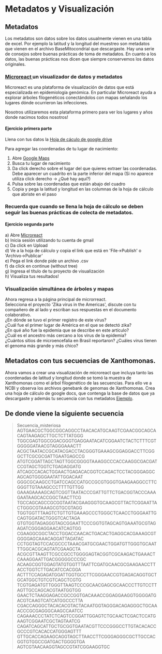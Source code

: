# Metadatos y Visualización  

## Metadatos  
Los metadatos son datos sobre los datos usualmente vienen en una tabla de excel. Por ejemplo la latitud y la longitud del muestreo son metadatos que vienen en el archivo BaseMitocondrial que descargaste. Hay una serie de consejos sobre buenas prácticas de toma de metadatos. En cuanto a los datos, las buenas prácticas nos dicen que siempre conservemos los datos originales.    

### [Microreact  ](https://microreact.org/)  un visualizador de datos y metadatos  

Microreact es una plataforma de visualización de datos que está especializada en epidemiología genómica. En particular Microreact ayuda a explorar árboles filogenéticos conectándolos con mapas señalando los lugares dónde ocurrieron las infecciones.  

Nosotros utilizaremos esta plataforma primero para ver los lugares y años donde nacimos todos nosotros!   

####   Ejercicio primera parte
Llena con tus datos la [Hoja de cáculo de google drive ](https://docs.google.com/spreadsheets/d/1IyFEEVDgBtfRb9rUEX9JePTl7ARiHAxyR3n1RKtk_OQ/edit?usp=sharing)
  
Para agregar las coordenadas de tu lugar de nacimiento:
1) Abre [Google Maps  ](https://www.google.com.mx/maps)  
2) Busca tu lugar de nacimiento  
3) Da click derecho sobre el lugar del que quieres extraer las coordenadas. Debe aparecer un cuadrito en la parte inferior del mapa    (Si no aparece utiliza click derecho -> ¿Qué hay aquí?)
4) Pulsa sobre las coordenadas que están abajo del cuadro  
5) Copia y pega la latitud y longitud en las columnas de la hoja de cálculo que abriste en el paso   

### Recuerda que cuando se llena la hoja de cálculo se deben seguir las buenas prácticas de colecta de metadatos.

####   Ejercicio segunda parte
a) Abre [Microreact  ](https://microreact.org/)  
b) Inicia sesión utilizando tu cuenta de gmail  
c) Da click en Upload  
d) Ve a la hoja de cálculo y copia el link que está en 'File->Publish' o 'Archivo->Publicar'  
e) Pega el link donde pide un archivo .csv  
f) da click en continue (without tree)  
g) Ingresa el título de tu proyecto de visualización  
h) Visualiza tus resultados!  

### Visualización simultánea de árboles y mapas
Ahora regresa a la página principal de microrreact.  
Selecciona el proyecto 'Zika virus in the Americas', discute con tu compañero de al lado y escriban sus respuestas en el documento colaborativo.  
¿En dónde se tuvo el primer registro de este virus?  
¿Cuál fue el primer lugar de América en el que se detectó zika?  
¿En qué año fue la epidemia que se describe en este artículo?  
¿Cuál es el ancestro más cercano a los virus de la epidemia?  
¿Cuántos sitios de microencefalia en Brasil reportaron?
¿Cuáles virus tienen el genoma más grande y más chico?

## Metadatos con tus secuencias de Xanthomonas.  
Ahora vamos a crear una visualización de microreact que incluya tanto las coordenadas de latitud y longitud donde se tomó la muestra de Xanthomonas como el árbol filogenético de las secuencias. Para ello ve a NCBI y observa los archivos genebank de genomas de Xanthomonas. Crea una hoja de cálculo de google docs, que contenga la base de datos que ya descargaste y además tu secuencia con tus metadatos [Ejemplo](https://docs.google.com/spreadsheets/d/1tMbJYiF7cR1BSrCJ_PRm3ozaBx_QNZrfMKlQBmpIAvw/edit?usp=sharing).   

## De donde viene la siguiente secuencia
   
>Secuencia_misteriosa  
AGTGAACGCTGGCGGCAGGCCTAACACATGCAAGTCGAACGGCAGCACAGTAAGAGCTTGCTCTTATGGG
TGGCGAGTGGCGGACGGGTGAGGAATACATCGGAATCTACTCTTTCGTGGGGGATAACGTAGGGAAACTT
ACGCTAATACCGCATACGACCTACGGGTGAAAGCGGAGGACCTTCGGGCTTCGCGCGATTGAATGAGCCG
ATGTCGGATTAGCTAGTTGGCGGGGTAAAGGCCCACCAAGGCGACGATCCGTAGCTGGTCTGAGAGGATG
ATCAGCCACACTGGAACTGAGACACGGTCCAGACTCCTACGGGAGGCAGCAGTGGGGAATATTGGACAAT
GGGCGCAAGCCTGATCCAGCCATGCCGCGTGGGTGAAGAAGGCCTTCGGGTTGTAAAGCCCTTTTGTTGG
GAAAGAAAAGCAGTCGGTTAATACCCGATTGTTCTGACGGTACCCAAAGAATAAGCACCGGCTAACTTCG
TGCCAGCAGCCGCGGTAATACGAAGGGTGCAAGCGTTACTCGGAATTACTGGGCGTAAAGCGTGCGTAGG
TGGTGGTTTAAGTCTGTTGTGAAAGCCCTGGGCTCAACCTGGGAATTGCAGTGGATACTGGGTCACTAGA
GTGTGGTAGAGGGTAGCGGAATTCCCGGTGTAGCAGTGAAATGCGTAGAGATCGGGAGGAACATCAGTGG
CGAAGGCGGCTACCTGGACCAACACTGACACTGAGGCACGAAAGCGTGGGGAGCAAACAGGATTAGATAC
CCTGGTAGTCCACGCCCTAAACGATGCGAACTGGATGTTGGGTGCAATTTGGCACGCAGTATCGAAGCTA
ACGCGTTAAGTTCGCCGCCTGGGGAGTACGGTCGCAAGACTGAAACTCAAAGGAATTGACGGGGGCCCGC
ACAAGCGGTGGAGTATGTGGTTTAATTCGATGCAACGCGAAGAACCTTACCTGGTCTTGACATCCACGGA
ACTTTCCAGAGATGGATTGGTGCCTTCGGGAACCGTGAGACAGGTGCTGCATGGCTGTCGTCAGCTCGTG
TCGTGAGATGTTGGGTTAAGTCCCGCAACGAGCGCAACCCTTGTCCTTAGTTGCCAGCACGTAATGGTGG
GAACTCTAAGGAGACCGCCGGTGACAAACCGGAGGAAGGTGGGGATGACGTCAAGTCATCATGGCCCTTA
CGACCAGGGCTACACACGTACTACAATGGTAGGGACAGAGGGCTGCAAACCCGCGAGGGCAAGCCAATCC
CAGAAACCCTATCTCAGTCCGGATTGGAGTCTGCAACTCGACTCCATGAAGTCGGAATCGCTAGTAATCG
CAGATCAGCATTGCTGCGGTGAATACGTTCCCGGGCCTTGTACACACCGCCCGTCACACCATGGGAGTTT
GTTGCACCAGAAGCAGGTAGCTTAACCTTCGGGAGGGCGCTTGCCACGGTGTGGCCGATGACTGGGGTGA
AGTCGTAACAAGGTAGCCGTATCGGAAGGTGC



